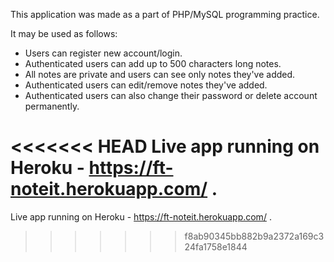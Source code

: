 This application was made as a part of PHP/MySQL programming practice.

It may be used as follows:
- Users can register new account/login.
- Authenticated users can add up to 500 characters long notes.
- All notes are private and users can see only notes they've added.
- Authenticated users can edit/remove notes they've added.
- Authenticated users can also change their password or delete account permanently.

<<<<<<< HEAD
Live app running on Heroku - https://ft-noteit.herokuapp.com/ .
=======
Live app running on Heroku - https://ft-noteit.herokuapp.com/ .
>>>>>>> f8ab90345bb882b9a2372a169c324fa1758e1844
